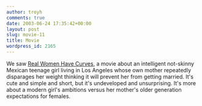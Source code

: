 ```yaml
---
author: troyh
comments: true
date: 2003-06-24 17:35:42+00:00
layout: post
slug: movie-11
title: Movie
wordpress_id: 2165
---
```


We saw [Real Women Have Curves](http://www.realwomenhavecurves.com/), a movie about an intelligent not-skinny Mexican teenage girl living in Los Angeles whose own mother repeatedly disparages her weight thinking it will prevent her from getting married. It's cute and simple and short, but it's undeveloped and unsurprising. It's more about a modern girl's ambitions versus her mother's older generation expectations for females.
